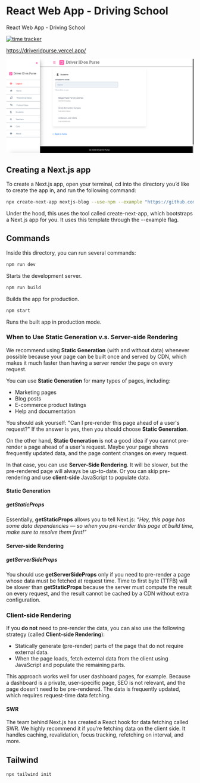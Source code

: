 # React Web App - Driving School

React Web App - Driving School

[![time tracker](https://wakatime.com/badge/github/sergiogomes/react-web-app-driving-school.svg)](https://wakatime.com/badge/github/sergiogomes/react-web-app-driving-school)

<https://driveridpurse.vercel.app/>

![Students Page](https://raw.githubusercontent.com/sergiogomes/react-web-app-driving-school/master/public/images/students.png)

## Creating a Next.js app

To create a Next.js app, open your terminal, cd into the directory you’d like to create the app in, and run the following command:

```sh
npx create-next-app nextjs-blog --use-npm --example "https://github.com/vercel/next-learn-starter/tree/master/learn-starter"
```

Under the hood, this uses the tool called create-next-app, which bootstraps a Next.js app for you. It uses this template through the --example flag.

## Commands

Inside this directory, you can run several commands:

```sh
npm run dev
```

Starts the development server.

```sh
npm run build
```

Builds the app for production.

```sh
npm start
```

Runs the built app in production mode.

### When to Use Static Generation v.s. Server-side Rendering

We recommend using **Static Generation** (with and without data) whenever possible because your page can be built once and served by CDN, which makes it much faster than having a server render the page on every request.

You can use **Static Generation** for many types of pages, including:

- Marketing pages
- Blog posts
- E-commerce product listings
- Help and documentation

You should ask yourself: "Can I pre-render this page ahead of a user's request?" If the answer is yes, then you should choose **Static Generation**.

On the other hand, **Static Generation** is not a good idea if you cannot pre-render a page ahead of a user's request. Maybe your page shows frequently updated data, and the page content changes on every request.

In that case, you can use **Server-Side Rendering**. It will be slower, but the pre-rendered page will always be up-to-date. Or you can skip pre-rendering and use **client-side** JavaScript to populate data.

#### Static Generation

##### getStaticProps

Essentially, **getStaticProps** allows you to tell Next.js: _“Hey, this page has some data dependencies — so when you pre-render this page at build time, make sure to resolve them first!”_

#### Server-side Rendering

##### getServerSideProps

You should use **getServerSideProps** only if you need to pre-render a page whose data must be fetched at request time. Time to first byte (TTFB) will be slower than **getStaticProps** because the server must compute the result on every request, and the result cannot be cached by a CDN without extra configuration.

### Client-side Rendering

If you **do not** need to pre-render the data, you can also use the following strategy (called **Client-side Rendering**):

- Statically generate (pre-render) parts of the page that do not require external data.
- When the page loads, fetch external data from the client using JavaScript and populate the remaining parts.

This approach works well for user dashboard pages, for example. Because a dashboard is a private, user-specific page, SEO is not relevant, and the page doesn’t need to be pre-rendered. The data is frequently updated, which requires request-time data fetching.

#### SWR

The team behind Next.js has created a React hook for data fetching called SWR. We highly recommend it if you’re fetching data on the client side. It handles caching, revalidation, focus tracking, refetching on interval, and more.

## Tailwind

```sh
npx tailwind init
```
